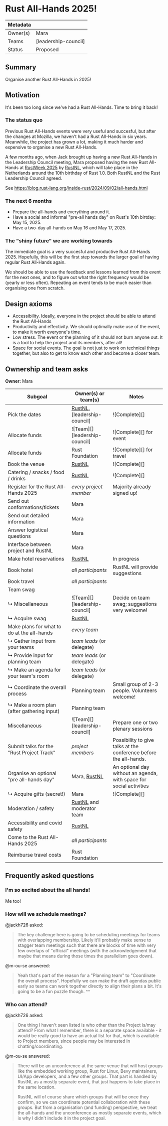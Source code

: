 # Rust All-Hands 2025!

| Metadata |                      |
|----------|----------------------|
| Owner(s) | Mara                 |
| Teams    | [leadership-council] |
| Status   | Proposed             |

## Summary

Organise another Rust All-Hands in 2025!

## Motivation

It's been too long since we've had a Rust All-Hands. Time to bring it back!

### The status quo

Previous Rust All-Hands events were very useful and succesful, but after the changes at Mozilla, we haven't had a Rust All-Hands in six years.
Meanwhile, the project has grown a lot, making it much harder and expensive to organise a new Rust All-Hands.

A few months ago, when Jack brought up having a new Rust All-Hands in the Leadership Council meeting,
Mara proposed having the new Rust All-Hands at [RustWeek 2025](https://2025.rustweek.org) by [RustNL](https://2025.rustweek.org/about/), which will take place in the Netherlands around the 10th birthday of Rust 1.0.
Both RustNL and the Rust Leadership Council agreed.

See https://blog.rust-lang.org/inside-rust/2024/09/02/all-hands.html

### The next 6 months

- Prepare the all-hands and everything around it.
- Have a social and informal "pre-all hands day" on Rust's 10th birtday: May 15, 2025.
- Have a two-day all-hands on May 16 and May 17, 2025.

### The "shiny future" we are working towards

The immediate goal is a very succesful and productive Rust All-Hands 2025.
Hopefully, this will be the first step towards the larger goal of having regular Rust All-Hands again.

We should be able to use the feedback and lessons learned from this event for the next ones,
and to figure out what the right frequency would be (yearly or less often).
Repeating an event tends to be much easier than organising one from scratch.

## Design axioms

- Accessibility. Ideally, everyone in the project should be able to attend the Rust All-Hands
- Productivity and effectivity. We should optimally make use of the event, to make it worth everyone's time.
- Low stress. The event or the planning of it should not burn anyone out. It is a tool to help the project and its members, after all!
- Space for social events. The goal is not just to work on technical things together, but also to get to know each other and become a closer team.

## Ownership and team asks

**Owner:** Mara

| Subgoal                                    | Owner(s) or team(s)            | Notes                                                               |
|--------------------------------------------|--------------------------------|---------------------------------------------------------------------|
| Pick the dates                             | [RustNL], [leadership-council] | ![Complete][]                                                       |
| Allocate funds                             | ![Team][] [leadership-council] | ![Complete][] for event                                             |
| Allocate funds                             | Rust Foundation                | ![Complete][] for travel                                            |
| Book the venue                             | [RustNL]                       | ![Complete][]                                                       |
| Catering / snacks / food / drinks          | [RustNL]                       | ![Complete][]                                                       |
| [Register] for the Rust All-Hands 2025     | *every project member*         | Majority already signed up!                                         |
| Send out conformations/tickets             | Mara                           |                                                                     |
| Send out detailed information              | Mara                           |                                                                     |
| Answer logistical questions                | Mara                           |                                                                     |
| Interface between project and RustNL       | Mara                           |                                                                     |
| Make hotel reservations                    | [RustNL]                       | In progress                                                         |
| Book hotel                                 | *all participants*             | RustNL will provide suggestions                                     |
| Book travel                                | *all participants*             |                                                                     |
| Team swag                                  |                                |                                                                     |
| ↳ Miscellaneous                            | ![Team][] [leadership-council] | Decide on team swag; suggestions very welcome!                      |
| ↳ Acquire swag                             | [RustNL]                       |                                                                     |
| Make plans for what to do at the all-hands | *every team*                   |                                                                     |
| ↳ Gather input from your teams             | *team leads* (or delegate)     |                                                                     |
| ↳ Provide input for planning team          | *team leads* (or delegate)     |                                                                     |
| ↳ Make an agenda for your team's room      | *team leads* (or delegate)     |                                                                     |
| ↳ Coordinate the overall process           | Planning team                  | Small group of 2-3 people. Volunteers welcome!                      |
| ↳ Make a room plan (after gathering input) | Planning team                  |                                                                     |
| Miscellaneous                              | ![Team][] [leadership-council] | Prepare one or two plenary sessions                                 |
| Submit talks for the "Rust Project Track"  | *project members*              | Possibility to give talks at the conference before the all-hands.   |
| Organise an optional "pre all-hands day"   | Mara, [RustNL]                 | An optional day without an agenda, with space for social activities |
| ↳ Acquire gifts (secret!)                  | Mara                           | ![Complete][]                                                       |
| Moderation / safety                        | [RustNL] and moderator team    |                                                                     |
| Accessibility and covid safety             | [RustNL]                       |                                                                     |
| Come to the Rust All-Hands 2025            | *all participants*             |                                                                     |
| Reimburse travel costs                     | Rust Foundation                |                                                                     |

[RustNL]: https://rustweek.org/about/
[Register]: https://docs.google.com/forms/d/e/1FAIpQLSeeoEsZGLGokSK0Gn8GVRHhM23KgbwKsp67oxi79KfdsbipkQ/viewform

## Frequently asked questions

### I'm so excited about the all hands!

Me too!

### How will we schedule meetings?

@jackh726 asked:

>  The key challenge here is going to be scheduling meetings for teams with overlapping membership. Likely it'll probably make sense to stagger team meetings such that there are blocks of time with very few overlaps of "official" meetings (with the acknowledgement that maybe that means during those times the parallelism goes down).

@m-ou-se answered:

> Yeah that's part of the reason for a "Planning team" to "Coordinate the overall process". Hopefully we can make the draft agendas public early so teams can work together directly to align their plans a bit. It's going to be a fun puzzle though. ^^

### Who can attend?

@jackh726 asked:

> One thing I haven't seen listed is who other than the Project is/may attend? From what I remember, there is a separate space available - it would be really good to have an actual list for that, which is available to Project members, since people may be interested in chatting/coordinating.

@m-ou-se answered:

> There will be an unconference at the same venue that will host groups like the embedded working group, Rust for Linux, Bevy maintainers, UI/App developers, and a few other groups. That part is handled by RustNL as a mostly separate event, that just happens to take place in the same location.
>
> RustNL will of course share which groups that will be once they confirm, so we can coordinate potential collaboration with these groups. But from a organisation (and funding) perspective, we treat the all-hands and the unconference as mostly separate events, which is why I didn't include it in the project goal.
